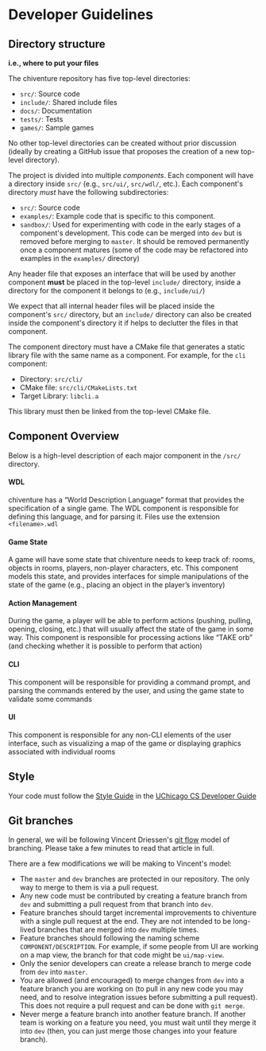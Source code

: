 # Developer Guidelines

## Directory structure

**i.e., where to put your files**

The chiventure repository has five top-level directories:

- `src/`: Source code
- `include/`: Shared include files
- `docs/`: Documentation
- `tests/`: Tests
- `games/`: Sample games

No other top-level directories can be created without prior discussion (ideally
by creating a GitHub issue that proposes the creation of a new top-level directory).

The project is divided into multiple *components*. Each component will have a
directory inside `src/` (e.g., `src/ui/`, `src/wdl/`, etc.). Each component's
directory *must* have the following subdirectories:

- `src/`: Source code
- `examples/`: Example code that is specific to this component.
- `sandbox/`: Used for experimenting with code in the early stages of a 
  component's development. This code can be merged into `dev` but is removed
  before merging to `master`. It should be removed permanently once a
  component matures (some of the code may be refactored into 
  examples in the `examples/` directory)
  
Any header file that exposes an interface that will be used by another component
**must** be placed in the top-level `include/` directory, inside a directory
for the component it belongs to (e.g., `include/ui/`)

We expect that all internal header files will be placed inside the component's
`src/` directory, but an `include/` directory can also be created inside
the component's directory it if helps to declutter the files in that component.  

The component directory must have a CMake file that generates a static library 
file with the same name as a component. For example, for the `cli` component:

- Directory: `src/cli/`
- CMake file: `src/cli/CMakeLists.txt`
- Target Library: `libcli.a`

This library must then be linked from the top-level CMake file.

## Component Overview

Below is a high-level description of each major component in the `/src/` directory.

#### WDL 

chiventure has a “World Description Language” format that provides the specification of a single game. The WDL component is responsible for defining this language, and for parsing it. Files use the extension `<filename>.wdl`

#### Game State

A game will have some state that chiventure needs to keep track of: rooms, objects in rooms, players, non-player characters, etc. This component models this state, and provides interfaces for simple manipulations of the state of the game (e.g., placing an object in the player’s inventory)

#### Action Management

During the game, a player will be able to perform actions (pushing, pulling, opening, closing, etc.) that will usually affect the state of the game in some way. This component is responsible for processing actions like “TAKE orb” (and checking whether it is possible to perform that action)

#### CLI 

This component will be responsible for providing a command prompt, and parsing the commands entered by the user, and using the game state to validate some commands

#### UI

This component is responsible for any non-CLI elements of the user interface, such as visualizing a map of the game or displaying graphics associated with individual rooms

## Style

Your code must follow the [Style Guide](https://uchicago-cs.github.io/dev-guide/style_guide.html) in the [UChicago CS Developer Guide](https://uchicago-cs.github.io/dev-guide) 

## Git branches

In general, we will be following Vincent Driessen's [git flow](https://nvie.com/posts/a-successful-git-branching-model/) model of branching. Please take a few minutes to read that article in full.

There are a few modifications we will be making to Vincent's model:

* The `master` and `dev` branches are protected in our repository. The only
  way to merge to them is via a pull request.
* Any new code must be contributed by creating a feature branch from `dev` and
  submitting a pull request from that branch into `dev`.
* Feature branches should target incremental improvements to chiventure with
  a single pull request at the end. They are not intended to be long-lived
  branches that are merged into `dev` multiple times.
* Feature branches should following the naming scheme `COMPONENT/DESCRIPTION`.
  For example, if some people from UI are working on a map view, the branch for
  that code might be `ui/map-view`. 
* Only the senior developers can create a release branch to merge code
  from `dev` into `master`.  
* You are allowed (and encouraged) to merge changes from `dev` into a
  feature branch you are working on (to pull in any new code you may need,
  and to resolve integration issues before submitting a pull request). This does not require a pull request and can be done with `git merge`.  
* Never merge a feature branch into another feature branch. If another
  team is working on a feature you need, you must wait until they merge
  it into `dev` (then, you can just merge those changes into your feature
  branch).


